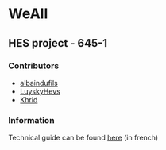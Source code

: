 # WeAll
## HES project - 645-1
### Contributors
 - [albaindufils](https://github.com/albaindufils)
 - [LuyskyHevs](https://github.com/LuyskyHevs)
 - [Khrid](https://github.com/Khrid)

### Information
Technical guide can be found [here](technical_guide.md) (in french)
